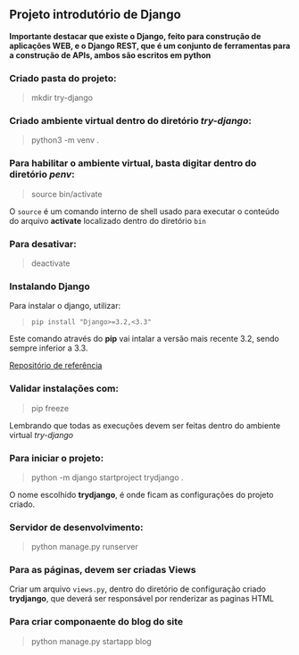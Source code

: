 ## Projeto introdutório de Django

**Importante destacar que existe o Django, feito para construção de aplicações WEB, e o Django REST, que é um conjunto de ferramentas para a construção de APIs, ambos são escritos em python**

### Criado pasta do projeto:

> mkdir try-django

### Criado ambiente virtual dentro do diretório *try-django*:

> python3 -m venv .

### Para habilitar o ambiente virtual, basta digitar dentro do diretório *penv*:

> source bin/activate

O `source` é um comando interno de shell usado para executar o conteúdo do arquivo **activate** localizado dentro do diretório `bin` 


### Para desativar:

> deactivate


### Instalando **Django**


Para instalar o django, utilizar:

> `pip install "Django>=3.2,<3.3"` 

Este comando através do **pip** vai intalar a versão mais recente 3.2, sendo sempre inferior a 3.3.

[Repositório de referência](https://www.djangoproject.com/download/)


### Validar instalações com:

> pip freeze

Lembrando que todas as execuções devem ser feitas dentro do ambiente virtual *try-django*

### Para iniciar o projeto:

> python -m django startproject trydjango .

O nome escolhido **trydjango**, é onde ficam as configurações do projeto criado.

### Servidor de desenvolvimento:

> python manage.py runserver


### Para as páginas, devem ser criadas Views

Criar um arquivo `views.py`, dentro do diretório de configuração criado **trydjango**, que deverá ser responsável por renderizar as paginas HTML 


### Para criar componaente do blog do site

> python manage.py startapp blog





